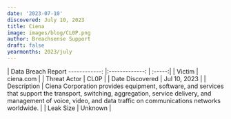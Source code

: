 ```yaml
---
date: '2023-07-10'
discovered: July 10, 2023
title: Ciena
image: images/blog/CL0P.png
author: Breachsense Support
draft: false
yearmonths: 2023/july
---
```



| Data Breach Report
------------:     |:-------------:    | :-----:|
| Victim      | ciena.com      | 
| Threat Actor      | CL0P      | 
| Date Discovered      | Jul 10, 2023      | 
| Description      | Ciena Corporation provides equipment, software, and services that support the transport, switching, aggregation, service delivery, and management of voice, video, and data traffic on communications networks worldwide.      | 
| Leak Size      | Unknown      | 

